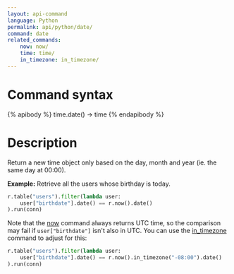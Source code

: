 ```yaml
---
layout: api-command
language: Python
permalink: api/python/date/
command: date
related_commands:
    now: now/
    time: time/
    in_timezone: in_timezone/
---
```


# Command syntax #

{% apibody %}
time.date() &rarr; time
{% endapibody %}

# Description #

Return a new time object only based on the day, month and year (ie. the same day at 00:00).

__Example:__ Retrieve all the users whose birthday is today.

```py
r.table("users").filter(lambda user:
    user["birthdate"].date() == r.now().date()
).run(conn)
```

<!-- stop -->

Note that the [now][] command always returns UTC time, so the comparison may fail if `user["birthdate"]` isn't also in UTC. You can use the [in_timezone][itz] command to adjust for this:

```py
r.table("users").filter(lambda user:
    user["birthdate"].date() == r.now().in_timezone("-08:00").date()
).run(conn)
```

[now]: /api/python/now/
[itz]: /api/python/in_timezone/
